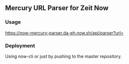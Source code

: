 ## Mercury URL Parser for Zeit Now

### Usage
https://now-mercury-parser.da-eh.now.sh/api/parser?url=<SOME URL>

### Deployment
Using now-cli or just by pushing to the master repository.
